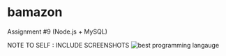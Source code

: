 # bamazon
Assignment #9 (Node.js + MySQL)

NOTE TO SELF : INCLUDE SCREENSHOTS 
![best programming langauge](image_name_here.jpg)
